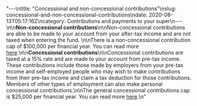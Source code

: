 "---\ntitle: \"Concessional and non-concessional contributions\"\nslug: concessional-and-non-concessional-contributions\ndate: 2020-08-13T05:17:16Z\ncategory: Contributions and payments to your super\n---\n\n**Non-concessional contributions**\n\nNon-concessional contributions are able to be made to your account from your after-tax income and are not taxed when entering the fund. \n\nThere is a non-concessional contribution cap of $100,000 per financial year. You can read more [here](https://www.ato.gov.au/super/self-managed-super-funds/contributions-and-rollovers/contribution-caps/).\n\n**Concessional contributions**\n\nConcessional contributions are taxed at a 15% rate and are made to your account from pre-tax income. These contributions include those made by employers from your pre-tax income and self-employed people who may wish to make contributions from their pre-tax income and claim a tax deduction for those contributions. Members of other types of employment can also make personal concessional contributions.\n\nThe general concessional contributions cap is $25,000 per financial year. You can read more [here](https://www.ato.gov.au/super/self-managed-super-funds/contributions-and-rollovers/contribution-caps/).\n"